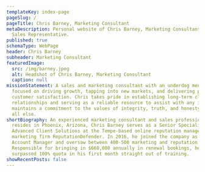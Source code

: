 ```yaml
---
templateKey: index-page
pageSlug: /
pageTitle: Chris Barney, Marketing Consultant
metaDescription: Personal website of Chris Barney, Marketing Consultant and
  Sales Representative.
published: true
schemaType: WebPage
header: Chris Barney
subheader: Marketing Consultant
featuredImage:
  src: /img/barney.jpeg
  alt: Headshot of Chris Barney, Marketing Consultant
  caption: null
missionStatement: A sales and marketing consultant with an underdog mentality
  focused on driving growth, tapping into new markets, and delivering phenomenal
  customer satisfaction. Chris takes pride in establishing long-term client
  relationships and serving as a reliable resource to assist with any issues. He
  maintains a commitment to the values of integrity, truth, and honesty above
  all else.
shortBiography: An experienced marketing consultant and sales professional who
  resides in Phoenix, Arizona, Chris Barney serves as a Senior Specialist for
  Advanced Client Solutions at the Tempe-based online reputation management and
  marketing firm ReputationDefender. In 2016, he joined the company as an
  Account Manager and oversaw between 400-500 marketing and reputation projects.
  Responsible for bringing in $660,000 annually in renewal bookings, he
  surpassed 100% quota in his first month straight out of training.
showRecentPosts: false
---
```

